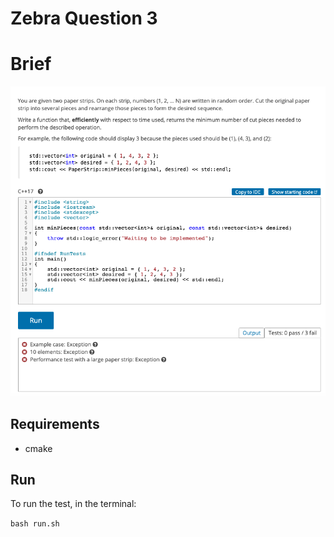 # Zebra Question 3

# Brief
    
![Test Image 1](https://github.com/njligames/ZebraQuestion3/blob/main/Test%203%20Paper%20Strip.png)


## Requirements
* cmake

## Run

To run the test, in the terminal:

`bash run.sh`

